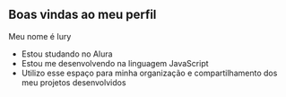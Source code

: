 ## Boas vindas ao meu perfil

Meu nome é Iury
- Estou studando no Alura
- Estou me desenvolvendo na linguagem JavaScript
- Utilizo esse espaço para minha organização e compartilhamento dos meu projetos desenvolvidos
